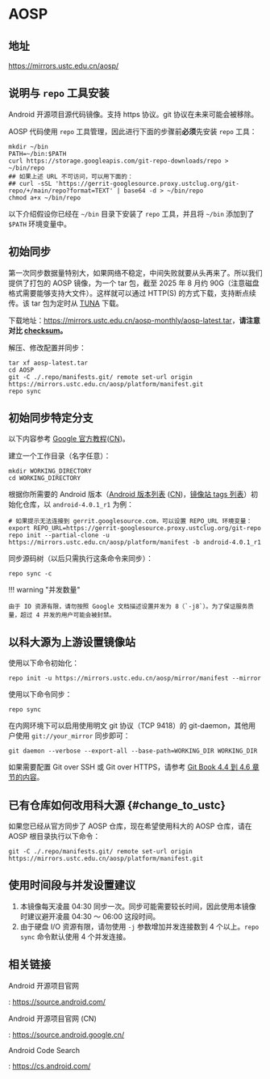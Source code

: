 # AOSP

## 地址

<https://mirrors.ustc.edu.cn/aosp/>

## 说明与 `repo` 工具安装

Android 开源项目源代码镜像。支持 https 协议。git 协议在未来可能会被移除。

AOSP 代码使用 `repo` 工具管理，因此进行下面的步骤前**必须**先安装 `repo` 工具：

```shell
mkdir ~/bin
PATH=~/bin:$PATH
curl https://storage.googleapis.com/git-repo-downloads/repo > ~/bin/repo
## 如果上述 URL 不可访问，可以用下面的：
## curl -sSL 'https://gerrit-googlesource.proxy.ustclug.org/git-repo/+/main/repo?format=TEXT' | base64 -d > ~/bin/repo
chmod a+x ~/bin/repo
```

以下介绍假设你已经在 `~/bin` 目录下安装了 `repo` 工具，并且将 `~/bin` 添加到了 `$PATH` 环境变量中。

## 初始同步

第一次同步数据量特别大，如果网络不稳定，中间失败就要从头再来了。所以我们提供了打包的 AOSP 镜像，为一个 tar 包，截至 2025 年 8 月约 90G（注意磁盘格式需要能够支持大文件）。这样就可以通过 HTTP(S) 的方式下载，支持断点续传。该 tar 包为定时从 [TUNA](https://mirrors.tuna.tsinghua.edu.cn/aosp-monthly/) 下载。

下载地址：<https://mirrors.ustc.edu.cn/aosp-monthly/aosp-latest.tar>，**请注意对比 [checksum](https://mirrors.ustc.edu.cn/aosp-monthly/aosp-latest.tar.md5)。**

解压、修改配置并同步：

```shell
tar xf aosp-latest.tar
cd AOSP
git -C ./.repo/manifests.git/ remote set-url origin https://mirrors.ustc.edu.cn/aosp/platform/manifest.git
repo sync
```

## 初始同步特定分支

以下内容参考 [Google 官方教程](https://source.android.com/source/downloading.html)([CN](https://source.android.google.cn/source/downloading))。

建立一个工作目录（名字任意）：

```shell
mkdir WORKING_DIRECTORY
cd WORKING_DIRECTORY
```

根据你所需要的 Android 版本（[Android 版本列表](https://source.android.com/source/build-numbers.html#source-code-tags-and-builds) ([CN](https://source.android.google.cn/source/build-numbers?hl=zh-cn#source-code-tags-and-builds))，[镜像站 tags 列表](http://mirrors.ustc.edu.cn/aosp/platform/manifest.git/refs/tags/)）初始化仓库，以 `android-4.0.1_r1` 为例：

```shell
# 如果提示无法连接到 gerrit.googlesource.com，可以设置 REPO_URL 环境变量：
export REPO_URL=https://gerrit-googlesource.proxy.ustclug.org/git-repo
repo init --partial-clone -u https://mirrors.ustc.edu.cn/aosp/platform/manifest -b android-4.0.1_r1
```

同步源码树（以后只需执行这条命令来同步）：

```shell
repo sync -c
```

!!! warning "并发数量"

    由于 IO 资源有限，请勿按照 Google 文档描述设置并发为 8（`-j8`）。为了保证服务质量，超过 4 并发的用户可能会被封禁。

## 以科大源为上游设置镜像站

使用以下命令初始化：

```shell
repo init -u https://mirrors.ustc.edu.cn/aosp/mirror/manifest --mirror
```

使用以下命令同步：

```shell
repo sync
```

在内网环境下可以启用使用明文 git 协议（TCP 9418）的 git-daemon，其他用户使用 `git://your_mirror` 同步即可：

```shell
git daemon --verbose --export-all --base-path=WORKING_DIR WORKING_DIR
```

如果需要配置 Git over SSH 或 Git over HTTPS，请参考 [Git Book 4.4 到 4.6 章节的内容](https://git-scm.com/book/en/v2/Git-on-the-Server-Setting-Up-the-Server)。

## 已有仓库如何改用科大源 {#change_to_ustc}

如果您已经从官方同步了 AOSP 仓库，现在希望使用科大的 AOSP 仓库，请在 AOSP 根目录执行以下命令：

```shell
git -C ./.repo/manifests.git/ remote set-url origin https://mirrors.ustc.edu.cn/aosp/platform/manifest.git
```

## 使用时间段与并发设置建议

1. 本镜像每天凌晨 04:30 同步一次。同步可能需要较长时间，因此使用本镜像时建议避开凌晨 04:30 ～ 06:00 这段时间。
2. 由于硬盘 I/O 资源有限，请勿使用 `-j` 参数增加并发连接数到 4 个以上。`repo sync` 命令默认使用 4 个并发连接。

## 相关链接

Android 开源项目官网

:   <https://source.android.com/>

Android 开源项目官网 (CN)

:   <https://source.android.google.cn/>

Android Code Search

:   <https://cs.android.com/>
